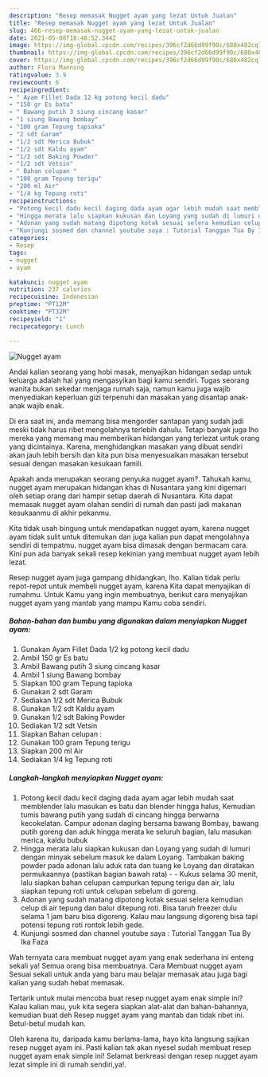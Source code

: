 ```yaml
---
description: "Resep memasak Nugget ayam yang lezat Untuk Jualan"
title: "Resep memasak Nugget ayam yang lezat Untuk Jualan"
slug: 466-resep-memasak-nugget-ayam-yang-lezat-untuk-jualan
date: 2021-05-08T18:48:52.344Z
image: https://img-global.cpcdn.com/recipes/396cf2d66d99f90c/680x482cq70/nugget-ayam-foto-resep-utama.jpg
thumbnail: https://img-global.cpcdn.com/recipes/396cf2d66d99f90c/680x482cq70/nugget-ayam-foto-resep-utama.jpg
cover: https://img-global.cpcdn.com/recipes/396cf2d66d99f90c/680x482cq70/nugget-ayam-foto-resep-utama.jpg
author: Flora Manning
ratingvalue: 3.9
reviewcount: 6
recipeingredient:
- " Ayam Fillet Dada 12 kg potong kecil dadu"
- "150 gr Es batu"
- " Bawang putih 3 siung cincang kasar"
- "1 siung Bawang bombay"
- "100 gram Tepung tapioka"
- "2 sdt Garam"
- "1/2 sdt Merica Bubuk"
- "1/2 sdt Kaldu ayam"
- "1/2 sdt Baking Powder"
- "1/2 sdt Vetsin"
- " Bahan celupan "
- "100 gram Tepung terigu"
- "200 ml Air"
- "1/4 kg Tepung roti"
recipeinstructions:
- "Potong kecil dadu kecil daging dada ayam agar lebih mudah saat memblender lalu masukan es batu dan blender hingga halus, Kemudian tumis bawang putih yang sudah di cincang hingga berwarna kecokelatan. Campur adonan daging bersama bawang Bombay, bawang putih goreng dan aduk hingga merata ke seluruh bagian, lalu masukan merica, kaldu bubuk"
- "Hingga merata lalu siapkan kukusan dan Loyang yang sudah di lumuri dengan minyak sebelum masuk ke dalam Loyang. Tambakan baking powder pada adonan lalu aduk rata dan tuang ke Loyang dan diratakan permukaannya (pastikan bagian bawah rata)   Kukus selama 30 menit, lalu siapkan bahan celupan campurkan tepung terigu dan air, lalu siapkan tepung roti untuk celupan sebelum di goreng."
- "Adonan yang sudah matang dipotong kotak sesuai selera kemudian celup di air tepung dan balur ditepung roti. Bisa taruh freezer dulu selama 1 jam baru bisa digoreng. Kalau mau langsung digoreng bisa tapi potensi tepung roti rontok lebih gede."
- "Kunjungi sosmed dan channel youtube saya : Tutorial Tanggan Tua By Ika Faza"
categories:
- Resep
tags:
- nugget
- ayam

katakunci: nugget ayam 
nutrition: 237 calories
recipecuisine: Indonesian
preptime: "PT12M"
cooktime: "PT32M"
recipeyield: "1"
recipecategory: Lunch

---
```



![Nugget ayam](https://img-global.cpcdn.com/recipes/396cf2d66d99f90c/680x482cq70/nugget-ayam-foto-resep-utama.jpg)

Andai kalian seorang yang hobi masak, menyajikan hidangan sedap untuk keluarga adalah hal yang mengasyikan bagi kamu sendiri. Tugas seorang  wanita bukan sekedar menjaga rumah saja, namun kamu juga wajib menyediakan keperluan gizi terpenuhi dan masakan yang disantap anak-anak wajib enak.

Di era  saat ini, anda memang bisa mengorder santapan yang sudah jadi meski tidak harus ribet mengolahnya terlebih dahulu. Tetapi banyak juga lho mereka yang memang mau memberikan hidangan yang terlezat untuk orang yang dicintainya. Karena, menghidangkan masakan yang dibuat sendiri akan jauh lebih bersih dan kita pun bisa menyesuaikan masakan tersebut sesuai dengan masakan kesukaan famili. 



Apakah anda merupakan seorang penyuka nugget ayam?. Tahukah kamu, nugget ayam merupakan hidangan khas di Nusantara yang kini digemari oleh setiap orang dari hampir setiap daerah di Nusantara. Kita dapat memasak nugget ayam olahan sendiri di rumah dan pasti jadi makanan kesukaanmu di akhir pekanmu.

Kita tidak usah bingung untuk mendapatkan nugget ayam, karena nugget ayam tidak sulit untuk ditemukan dan juga kalian pun dapat mengolahnya sendiri di tempatmu. nugget ayam bisa dimasak dengan bermacam cara. Kini pun ada banyak sekali resep kekinian yang membuat nugget ayam lebih lezat.

Resep nugget ayam juga gampang dihidangkan, lho. Kalian tidak perlu repot-repot untuk membeli nugget ayam, karena Kita dapat menyajikan di rumahmu. Untuk Kamu yang ingin membuatnya, berikut cara menyajikan nugget ayam yang mantab yang mampu Kamu coba sendiri.

<!--inarticleads1-->

##### Bahan-bahan dan bumbu yang digunakan dalam menyiapkan Nugget ayam:

1. Gunakan  Ayam Fillet Dada 1/2 kg potong kecil dadu
1. Ambil 150 gr Es batu
1. Ambil  Bawang putih 3 siung cincang kasar
1. Ambil 1 siung Bawang bombay
1. Siapkan 100 gram Tepung tapioka
1. Gunakan 2 sdt Garam
1. Sediakan 1/2 sdt Merica Bubuk
1. Gunakan 1/2 sdt Kaldu ayam
1. Gunakan 1/2 sdt Baking Powder
1. Sediakan 1/2 sdt Vetsin
1. Siapkan  Bahan celupan :
1. Gunakan 100 gram Tepung terigu
1. Siapkan 200 ml Air
1. Sediakan 1/4 kg Tepung roti




<!--inarticleads2-->

##### Langkah-langkah menyiapkan Nugget ayam:

1. Potong kecil dadu kecil daging dada ayam agar lebih mudah saat memblender lalu masukan es batu dan blender hingga halus, Kemudian tumis bawang putih yang sudah di cincang hingga berwarna kecokelatan. Campur adonan daging bersama bawang Bombay, bawang putih goreng dan aduk hingga merata ke seluruh bagian, lalu masukan merica, kaldu bubuk
1. Hingga merata lalu siapkan kukusan dan Loyang yang sudah di lumuri dengan minyak sebelum masuk ke dalam Loyang. Tambakan baking powder pada adonan lalu aduk rata dan tuang ke Loyang dan diratakan permukaannya (pastikan bagian bawah rata)  -  - Kukus selama 30 menit, lalu siapkan bahan celupan campurkan tepung terigu dan air, lalu siapkan tepung roti untuk celupan sebelum di goreng.
1. Adonan yang sudah matang dipotong kotak sesuai selera kemudian celup di air tepung dan balur ditepung roti. Bisa taruh freezer dulu selama 1 jam baru bisa digoreng. Kalau mau langsung digoreng bisa tapi potensi tepung roti rontok lebih gede.
1. Kunjungi sosmed dan channel youtube saya : Tutorial Tanggan Tua By Ika Faza




Wah ternyata cara membuat nugget ayam yang enak sederhana ini enteng sekali ya! Semua orang bisa membuatnya. Cara Membuat nugget ayam Sesuai sekali untuk anda yang baru mau belajar memasak atau juga bagi kalian yang sudah hebat memasak.

Tertarik untuk mulai mencoba buat resep nugget ayam enak simple ini? Kalau kalian mau, yuk kita segera siapkan alat-alat dan bahan-bahannya, kemudian buat deh Resep nugget ayam yang mantab dan tidak ribet ini. Betul-betul mudah kan. 

Oleh karena itu, daripada kamu berlama-lama, hayo kita langsung sajikan resep nugget ayam ini. Pasti kalian tak akan nyesel sudah membuat resep nugget ayam enak simple ini! Selamat berkreasi dengan resep nugget ayam lezat simple ini di rumah sendiri,ya!.

